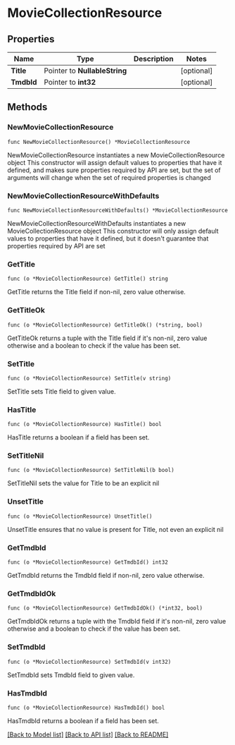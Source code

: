 # MovieCollectionResource

## Properties

Name | Type | Description | Notes
------------ | ------------- | ------------- | -------------
**Title** | Pointer to **NullableString** |  | [optional] 
**TmdbId** | Pointer to **int32** |  | [optional] 

## Methods

### NewMovieCollectionResource

`func NewMovieCollectionResource() *MovieCollectionResource`

NewMovieCollectionResource instantiates a new MovieCollectionResource object
This constructor will assign default values to properties that have it defined,
and makes sure properties required by API are set, but the set of arguments
will change when the set of required properties is changed

### NewMovieCollectionResourceWithDefaults

`func NewMovieCollectionResourceWithDefaults() *MovieCollectionResource`

NewMovieCollectionResourceWithDefaults instantiates a new MovieCollectionResource object
This constructor will only assign default values to properties that have it defined,
but it doesn't guarantee that properties required by API are set

### GetTitle

`func (o *MovieCollectionResource) GetTitle() string`

GetTitle returns the Title field if non-nil, zero value otherwise.

### GetTitleOk

`func (o *MovieCollectionResource) GetTitleOk() (*string, bool)`

GetTitleOk returns a tuple with the Title field if it's non-nil, zero value otherwise
and a boolean to check if the value has been set.

### SetTitle

`func (o *MovieCollectionResource) SetTitle(v string)`

SetTitle sets Title field to given value.

### HasTitle

`func (o *MovieCollectionResource) HasTitle() bool`

HasTitle returns a boolean if a field has been set.

### SetTitleNil

`func (o *MovieCollectionResource) SetTitleNil(b bool)`

 SetTitleNil sets the value for Title to be an explicit nil

### UnsetTitle
`func (o *MovieCollectionResource) UnsetTitle()`

UnsetTitle ensures that no value is present for Title, not even an explicit nil
### GetTmdbId

`func (o *MovieCollectionResource) GetTmdbId() int32`

GetTmdbId returns the TmdbId field if non-nil, zero value otherwise.

### GetTmdbIdOk

`func (o *MovieCollectionResource) GetTmdbIdOk() (*int32, bool)`

GetTmdbIdOk returns a tuple with the TmdbId field if it's non-nil, zero value otherwise
and a boolean to check if the value has been set.

### SetTmdbId

`func (o *MovieCollectionResource) SetTmdbId(v int32)`

SetTmdbId sets TmdbId field to given value.

### HasTmdbId

`func (o *MovieCollectionResource) HasTmdbId() bool`

HasTmdbId returns a boolean if a field has been set.


[[Back to Model list]](../README.md#documentation-for-models) [[Back to API list]](../README.md#documentation-for-api-endpoints) [[Back to README]](../README.md)


